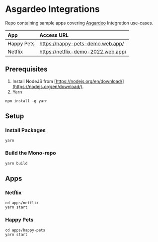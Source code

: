 # Asgardeo Integrations

Repo containing sample apps covering [Asgardeo](https://wso2.com/asgardeo/) Integration use-cases.

|  App          | Access URL    |
| :------------ |:------------- |
| Happy Pets    | https://happy-pets-demo.web.app/ |
| Netflix    | https://netflix-demo-2022.web.app/ |

## Prerequisites

1. Install NodeJS from [https://nodejs.org/en/download/](https://nodejs.org/en/download/).
2. Yarn

```shell
npm install -g yarn
```

## Setup

### Install Packages

```shell
yarn
```

### Build the Mono-repo

```shell
yarn build
```

## Apps

### Netflix

```shell
cd apps/netflix
yarn start
```

### Happy Pets

```shell
cd apps/happy-pets
yarn start
```
